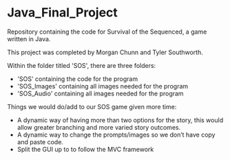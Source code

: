 # Java_Final_Project
Repository containing the code for Survival of the Sequenced, a game written in Java.

This project was completed by Morgan Chunn and Tyler Southworth.

Within the folder titled 'SOS', there are three folders:
  - 'SOS' containing the code for the program
  - 'SOS_Images' containing all images needed for the program
  - 'SOS_Audio' containing all images needed for the program
  
Things we would do/add to our SOS game given more time:
  - A dynamic way of having more than two options for the story, this would allow greater branching and more varied story outcomes.
  - A dynamic way to change the prompts/images so we don’t have copy and paste code.
  - Split the GUI up to to follow the MVC framework 

